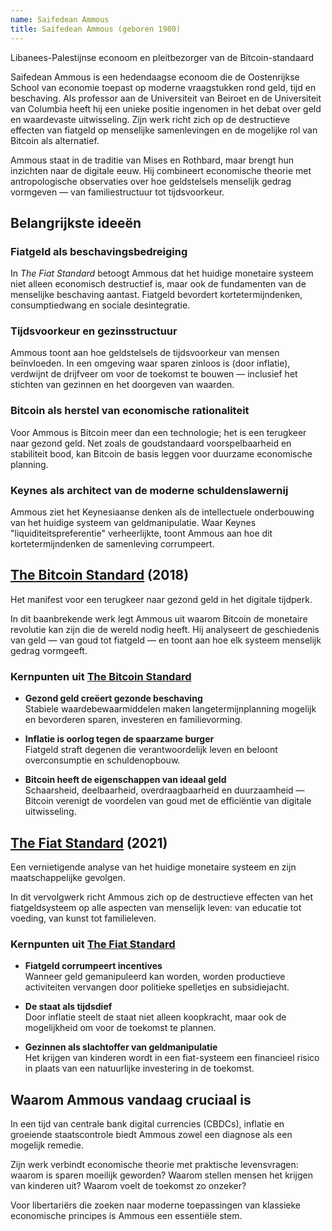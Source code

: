 ```yaml
---
name: Saifedean Ammous
title: Saifedean Ammous (geboren 1980)
---
```


Libanees-Palestijnse econoom en pleitbezorger van de Bitcoin-standaard

Saifedean Ammous is een hedendaagse econoom die de Oostenrijkse School van economie toepast op moderne vraagstukken rond geld, tijd en beschaving. Als professor aan de Universiteit van Beiroet en de Universiteit van Columbia heeft hij een unieke positie ingenomen in het debat over geld en waardevaste uitwisseling. Zijn werk richt zich op de destructieve effecten van fiatgeld op menselijke samenlevingen en de mogelijke rol van Bitcoin als alternatief.

Ammous staat in de traditie van Mises en Rothbard, maar brengt hun inzichten naar de digitale eeuw. Hij combineert economische theorie met antropologische observaties over hoe geldstelsels menselijk gedrag vormgeven — van familiestructuur tot tijdsvoorkeur.

## Belangrijkste ideeën

### Fiatgeld als beschavingsbedreiging
In *The Fiat Standard* betoogt Ammous dat het huidige monetaire systeem niet alleen economisch destructief is, maar ook de fundamenten van de menselijke beschaving aantast. Fiatgeld bevordert kortetermijndenken, consumptiedwang en sociale desintegratie.

### Tijdsvoorkeur en gezinsstructuur
Ammous toont aan hoe geldstelsels de tijdsvoorkeur van mensen beïnvloeden. In een omgeving waar sparen zinloos is (door inflatie), verdwijnt de drijfveer om voor de toekomst te bouwen — inclusief het stichten van gezinnen en het doorgeven van waarden.

### Bitcoin als herstel van economische rationaliteit
Voor Ammous is Bitcoin meer dan een technologie; het is een terugkeer naar gezond geld. Net zoals de goudstandaard voorspelbaarheid en stabiliteit bood, kan Bitcoin de basis leggen voor duurzame economische planning.

### Keynes als architect van de moderne schuldenslawernij
Ammous ziet het Keynesiaanse denken als de intellectuele onderbouwing van het huidige systeem van geldmanipulatie. Waar Keynes "liquiditeitspreferentie" verheerlijkte, toont Ammous aan hoe dit kortetermijndenken de samenleving corrumpeert.

## [The Bitcoin Standard](/bibliotheek/the-bitcoin-standard) (2018)
Het manifest voor een terugkeer naar gezond geld in het digitale tijdperk.

In dit baanbrekende werk legt Ammous uit waarom Bitcoin de monetaire revolutie kan zijn die de wereld nodig heeft. Hij analyseert de geschiedenis van geld — van goud tot fiatgeld — en toont aan hoe elk systeem menselijk gedrag vormgeeft.

### Kernpunten uit [The Bitcoin Standard](/bibliotheek/the-bitcoin-standard)

- **Gezond geld creëert gezonde beschaving**  
  Stabiele waardebewaarmiddelen maken langetermijnplanning mogelijk en bevorderen sparen, investeren en familievorming.

- **Inflatie is oorlog tegen de spaarzame burger**  
  Fiatgeld straft degenen die verantwoordelijk leven en beloont overconsumptie en schuldenopbouw.

- **Bitcoin heeft de eigenschappen van ideaal geld**  
  Schaarsheid, deelbaarheid, overdraagbaarheid en duurzaamheid — Bitcoin verenigt de voordelen van goud met de efficiëntie van digitale uitwisseling.

## [The Fiat Standard](/bibliotheek/the-fiat-standard) (2021)
Een vernietigende analyse van het huidige monetaire systeem en zijn maatschappelijke gevolgen.

In dit vervolgwerk richt Ammous zich op de destructieve effecten van het fiatgeldsysteem op alle aspecten van menselijk leven: van educatie tot voeding, van kunst tot familieleven.

### Kernpunten uit [The Fiat Standard](/bibliotheek/the-fiat-standard)

- **Fiatgeld corrumpeert incentives**  
  Wanneer geld gemanipuleerd kan worden, worden productieve activiteiten vervangen door politieke spelletjes en subsidiejacht.

- **De staat als tijdsdief**  
  Door inflatie steelt de staat niet alleen koopkracht, maar ook de mogelijkheid om voor de toekomst te plannen.

- **Gezinnen als slachtoffer van geldmanipulatie**  
  Het krijgen van kinderen wordt in een fiat-systeem een financieel risico in plaats van een natuurlijke investering in de toekomst.

## Waarom Ammous vandaag cruciaal is

In een tijd van centrale bank digital currencies (CBDCs), inflatie en groeiende staatscontrole biedt Ammous zowel een diagnose als een mogelijk remedie.

Zijn werk verbindt economische theorie met praktische levensvragen: waarom is sparen moeilijk geworden? Waarom stellen mensen het krijgen van kinderen uit? Waarom voelt de toekomst zo onzeker?

Voor libertariërs die zoeken naar moderne toepassingen van klassieke economische principes is Ammous een essentiële stem. 